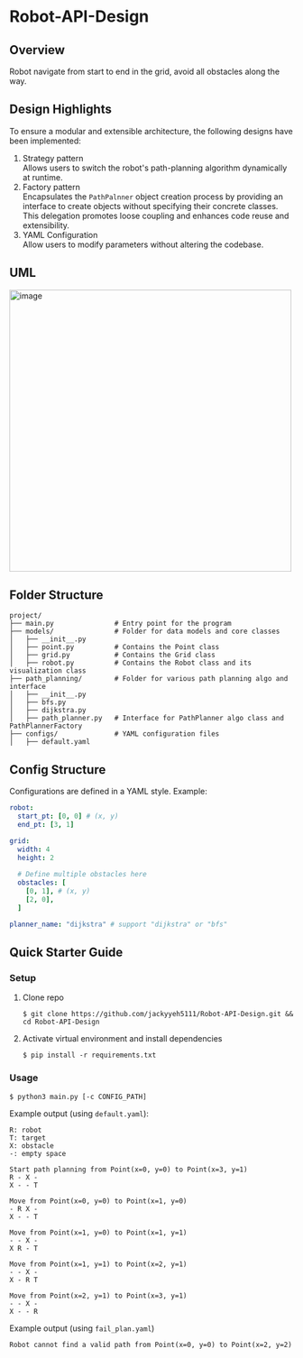 # Robot-API-Design

## Overview
Robot navigate from start to end in the grid, avoid all obstacles along the way. 

## Design Highlights
To ensure a modular and extensible architecture, the following designs have been implemented:
1. Strategy pattern <br>
Allows users to switch the robot's path-planning algorithm dynamically at runtime.
2. Factory pattern <br>
Encapsulates the `PathPalnner` object creation process by providing an interface to create objects without specifying their concrete classes. This delegation promotes loose coupling and enhances code reuse and extensibility.
3. YAML Configuration <br>
Allow users to modify parameters without altering the codebase.

## UML
<img width="500" alt="image" src="https://github.com/user-attachments/assets/bfc31fe8-704b-4adf-b2eb-42c161808a64" />


## Folder Structure
```
project/
├── main.py               # Entry point for the program
├── models/               # Folder for data models and core classes
│   ├── __init__.py       
│   ├── point.py          # Contains the Point class
│   ├── grid.py           # Contains the Grid class
│   ├── robot.py          # Contains the Robot class and its visualization class
├── path_planning/        # Folder for various path planning algo and interface
│   ├── __init__.py       
│   ├── bfs.py
│   ├── dijkstra.py
│   ├── path_planner.py   # Interface for PathPlanner algo class and PathPlannerFactory
├── configs/              # YAML configuration files
│   ├── default.yaml
```

## Config Structure
Configurations are defined in a YAML style. Example:
```yaml
robot:
  start_pt: [0, 0] # (x, y)
  end_pt: [3, 1]

grid:
  width: 4
  height: 2
  
  # Define multiple obstacles here
  obstacles: [ 
    [0, 1], # (x, y)
    [2, 0],
  ]

planner_name: "dijkstra" # support "dijkstra" or "bfs"
```

## Quick Starter Guide

### Setup
1. Clone repo
    ```
    $ git clone https://github.com/jackyyeh5111/Robot-API-Design.git && cd Robot-API-Design
    ```
2. Activate virtual environment and install dependencies
    ```
    $ pip install -r requirements.txt
    ```

### Usage
```
$ python3 main.py [-c CONFIG_PATH]
```

Example output (using `default.yaml`):
```
R: robot
T: target
X: obstacle
-: empty space

Start path planning from Point(x=0, y=0) to Point(x=3, y=1)
R - X -
X - - T

Move from Point(x=0, y=0) to Point(x=1, y=0)
- R X -
X - - T

Move from Point(x=1, y=0) to Point(x=1, y=1)
- - X -
X R - T

Move from Point(x=1, y=1) to Point(x=2, y=1)
- - X -
X - R T

Move from Point(x=2, y=1) to Point(x=3, y=1)
- - X -
X - - R
```

Example output (using `fail_plan.yaml`)
```
Robot cannot find a valid path from Point(x=0, y=0) to Point(x=2, y=2)
```
